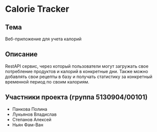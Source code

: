# Calorie Tracker

## Тема
Веб-приложение для учета калорий

## Описание 
RestAPI сервис, через который пользователи могут загружать свое потребление продуктов и калорий в конкретные дни. Также можно добавлять свои рецепты в базу и получать статистику за конкретный временной период по своим калориям. 


## Участники проекта (группа 5130904/00101)
- Панкова Полина
- Лукьянов Владислав
- Степанов Алексей
- Ньян Фам-Ван

